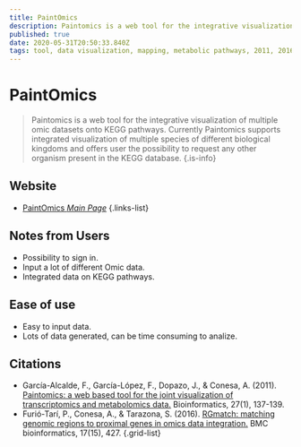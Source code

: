```yaml
---
title: PaintOmics
description: Paintomics is a web tool for the integrative visualization of multiple omic datasets onto KEGG pathways.
published: true
date: 2020-05-31T20:50:33.840Z
tags: tool, data visualization, mapping, metabolic pathways, 2011, 2016
---
```


# PaintOmics

> Paintomics is a web tool for the integrative visualization of multiple omic datasets onto KEGG pathways. Currently Paintomics supports integrated visualization of multiple species of different biological kingdoms and offers user the possibility to request any other organism present in the KEGG database.
{.is-info}


## Website

- [PaintOmics *Main Page*](http://www.paintomics.org/)
{.links-list}

## Notes from Users
- Possibility to sign in.
- Input a lot of different Omic data.
- Integrated data on KEGG pathways.

## Ease of use

- Easy to input data.
- Lots of data generated, can be time consuming to analize. 

## Citations

- García-Alcalde, F., García-López, F., Dopazo, J., & Conesa, A. (2011). [Paintomics: a web based tool for the joint visualization of transcriptomics and metabolomics data.](https://academic.oup.com/bioinformatics/article/27/1/137/201347) Bioinformatics, 27(1), 137-139.
- Furió-Tarí, P., Conesa, A., & Tarazona, S. (2016). [RGmatch: matching genomic regions to proximal genes in omics data integration.](https://bmcbioinformatics.biomedcentral.com/articles/10.1186/s12859-016-1293-1) BMC bioinformatics, 17(15), 427.
{.grid-list}
